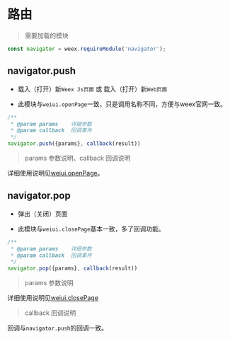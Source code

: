 # 路由

> 需要加载的模块

```js
const navigator = weex.requireModule('navigator');
```

## navigator.push

* 载入（打开）新`Weex Js页面` 或 载入（打开）新`Web页面`

* 此模块与`weiui.openPage`一致，只是调用名称不同，方便与weex官网一致。

```js
/**
 * @param params    详细参数
 * @param callback  回调事件
 */
navigator.push({params}, callback(result))
```

> params 参数说明、callback 回调说明

详细使用说明见[weiui.openPage](../module/newPage.html#weiuiopenpage)。



## navigator.pop

* 弹出（关闭）页面

* 此模块与`weiui.closePage`基本一致，多了回调功能。

```js
/**
 * @param params    详细参数
 * @param callback  回调事件
 */
navigator.pop({params}, callback(result))
```

> params 参数说明

详细使用说明见[weiui.closePage](../module/newPage.html#weiuiclosepage)

> callback 回调说明

回调与`navigator.push`的回调一致。

